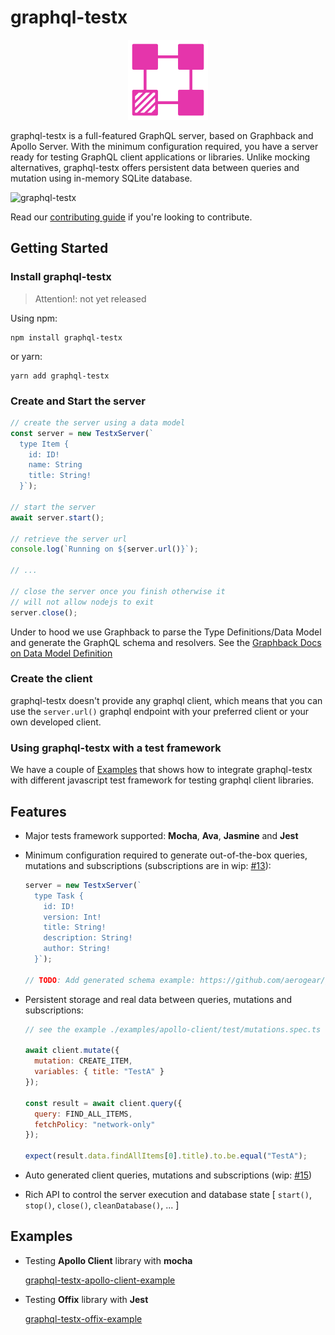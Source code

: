# graphql-testx

<p align="center">
  <img width="128" src="./logo/graphql-testx.png">
</p>

graphql-testx is a full-featured GraphQL server, based on Graphback and Apollo Server. With the minimum configuration required, you have a server ready for testing GraphQL client applications or libraries.
Unlike mocking alternatives, graphql-testx offers persistent data between queries and mutation using in-memory SQLite database.

![graphql-testx](https://user-images.githubusercontent.com/7964685/69070551-9dc31980-0a28-11ea-8b55-97707b26693c.png)

Read our [contributing guide](CONTRIBUTING.md) if you're looking to contribute.

## Getting Started

### Install graphql-testx

> Attention!: not yet released

Using npm:

```
npm install graphql-testx
```

or yarn:

```
yarn add graphql-testx
```

### Create and Start the server

```js
// create the server using a data model
const server = new TestxServer(`
  type Item {
    id: ID!
    name: String
    title: String!
  }`);

// start the server
await server.start();

// retrieve the server url
console.log(`Running on ${server.url()}`);

// ...

// close the server once you finish otherwise it
// will not allow nodejs to exit
server.close();
```

Under to hood we use Graphback to parse the Type Definitions/Data Model and generate the GraphQL schema and resolvers. See the [Graphback Docs on Data Model Definition](https://graphback.dev/docs/datamodel)

### Create the client

graphql-testx doesn't provide any graphql client, which means that you can use the `server.url()` graphql endpoint with your preferred client or your own developed client.

### Using graphql-testx with a test framework

We have a couple of [Examples](#examples) that shows how to integrate graphql-testx with different javascript test framework for testing graphql client libraries.

## Features

- Major tests framework supported: **Mocha**, **Ava**, **Jasmine** and **Jest**

- Minimum configuration required to generate out-of-the-box queries, mutations
  and subscriptions (subscriptions are in wip: [#13](https://github.com/aerogear/graphql-testx/issues/13)):

  ```js
  server = new TestxServer(`
    type Task {
      id: ID!
      version: Int!
      title: String!
      description: String!
      author: String!
    }`);

  // TODO: Add generated schema example: https://github.com/aerogear/graphql-testx/issues/36
  ```

- Persistent storage and real data between queries, mutations and subscriptions:

  ```js
  // see the example ./examples/apollo-client/test/mutations.spec.ts for the full code

  await client.mutate({
    mutation: CREATE_ITEM,
    variables: { title: "TestA" }
  });

  const result = await client.query({
    query: FIND_ALL_ITEMS,
    fetchPolicy: "network-only"
  });

  expect(result.data.findAllItems[0].title).to.be.equal("TestA");
  ```

- Auto generated client queries, mutations and subscriptions (wip: [#15](https://github.com/aerogear/graphql-testx/issues/15))

- Rich API to control the server execution and database state
  [ `start()`, `stop()`, `close()`, `cleanDatabase()`, ... ]

## Examples

- Testing **Apollo Client** library with **mocha**

  [graphql-testx-apollo-client-example](./examples/apollo-client)

- Testing **Offix** library with **Jest**

  [graphql-testx-offix-example](./examples/offix)
